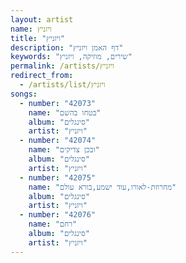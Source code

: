 ```yaml
---
layout: artist
name: ויזניץ
title: "ויזניץ"
description: "דף האמן ויזניץ"
keywords: "שירים, מוזיקה, ויזניץ"
permalink: /artists/ויזניץ
redirect_from:
  - /artists/list/ויזניץ
songs:
  - number: "42073"
    name: "בטחו בהשם"
    album: "סינגלים"
    artist: "ויזניץ"
  - number: "42074"
    name: "ובכן צדיקים"
    album: "סינגלים"
    artist: "ויזניץ"
  - number: "42075"
    name: "מחרוזת-לאורו,עוד ישמע,בורא עולם"
    album: "סינגלים"
    artist: "ויזניץ"
  - number: "42076"
    name: "רחם"
    album: "סינגלים"
    artist: "ויזניץ"
---
```

